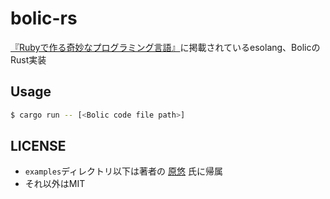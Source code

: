 # bolic-rs

[『Rubyで作る奇妙なプログラミング言語』](http://esolang-book.route477.net/)に掲載されているesolang、BolicのRust実装  

## Usage

```bash
$ cargo run -- [<Bolic code file path>]
```

## LICENSE

-  ``examples``ディレクトリ以下は著者の [原悠](https://github.com/yhara/esolang-book-sources) 氏に帰属
- それ以外はMIT

